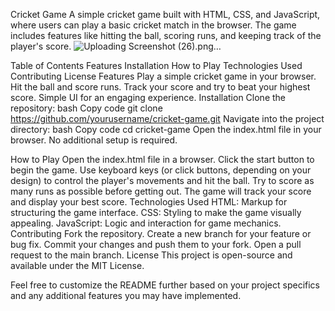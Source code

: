 Cricket Game
A simple cricket game built with HTML, CSS, and JavaScript, where users can play a basic cricket match in the browser. The game includes features like hitting the ball, scoring runs, and keeping track of the player's score.
![Uploading Screenshot (26).png…]()


Table of Contents
Features
Installation
How to Play
Technologies Used
Contributing
License
Features
Play a simple cricket game in your browser.
Hit the ball and score runs.
Track your score and try to beat your highest score.
Simple UI for an engaging experience.
Installation
Clone the repository:
bash
Copy code
git clone https://github.com/yourusername/cricket-game.git
Navigate into the project directory:
bash
Copy code
cd cricket-game
Open the index.html file in your browser.
No additional setup is required.

How to Play
Open the index.html file in a browser.
Click the start button to begin the game.
Use keyboard keys (or click buttons, depending on your design) to control the player's movements and hit the ball.
Try to score as many runs as possible before getting out.
The game will track your score and display your best score.
Technologies Used
HTML: Markup for structuring the game interface.
CSS: Styling to make the game visually appealing.
JavaScript: Logic and interaction for game mechanics.
Contributing
Fork the repository.
Create a new branch for your feature or bug fix.
Commit your changes and push them to your fork.
Open a pull request to the main branch.
License
This project is open-source and available under the MIT License.

Feel free to customize the README further based on your project specifics and any additional features you may have implemented.
